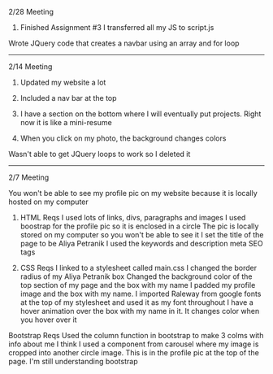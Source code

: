2/28 Meeting

1. Finished Assignment #3
I transferred all my JS to script.js

Wrote JQuery code that creates a navbar using an array and for loop

-------------------------

2/14 Meeting

1. Updated my website a lot

2. Included a nav bar at the top

3. I have a section on the bottom where I will eventually put projects. Right now it is like a mini-resume

4. When you click on my photo, the background changes colors

Wasn't able to get JQuery loops to work so I deleted it


----------------------
2/7 Meeting

You won't be able to see my profile pic on my website because it is locally hosted on my computer

1. HTML Reqs
I used lots of links, divs, paragraphs and images
I used boostrap for the profile pic so it is enclosed in a circle
The pic is locally stored on my computer so you won't be able to see it
I set the title of the page to be Aliya Petranik
I used the keywords and description meta SEO tags

2. CSS Reqs
I linked to a stylesheet called main.css
I changed the border radius of my Aliya Petranik box
Changed the background color of the top section of my page and the box with my name
I padded my profile image and the box with my name.
I imported Raleway from google fonts at the top of my stylesheet and used it as my font throughout
I have a hover animation over the box with  my name in it. It changes color when you hover over it

Bootstrap Reqs
Used the column function in bootstrap to make 3 colms with info about me
I think I used a component from carousel where my image is cropped into another circle image. This is in the profile pic at the top of the page. I'm still understanding bootstrap
